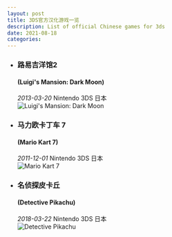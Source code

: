```yaml
---
layout: post
title: 3DS官方汉化游戏一览
description: List of official Chinese games for 3ds
date: 2021-08-18
categories: 
---
```


- ### 路易吉洋馆2 
  #### (Luigi's Mansion: Dark Moon)  
  *2013-03-20*  Nintendo 3DS  日本  
![Luigi's Mansion: Dark Moon](https://gitee.com/moselikk/picsBed/raw/master/image/202108182021656.jpg) 

- ### 马力欧卡丁车 7
  #### (Mario Kart 7) 
  *2011-12-01*  Nintendo 3DS  日本  
![Mario Kart 7](https://gitee.com/moselikk/picsBed/raw/master/image/202108182023794.jpg) 

- ### 名侦探皮卡丘 
  #### (Detective Pikachu) 
  *2018-03-22*  Nintendo 3DS  日本  
![Detective Pikachu](https://gitee.com/moselikk/picsBed/raw/master/image/202108182018842.jpg) 


